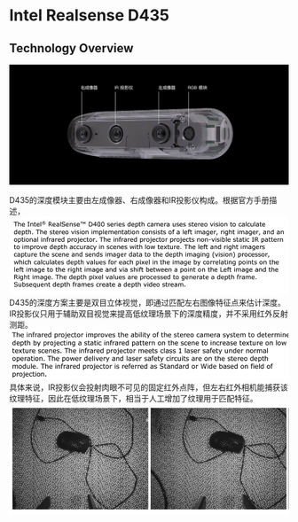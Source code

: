 # Intel Realsense D435

## Technology Overview

![](resources/D435_overview_img_1.png)

D435的深度模块主要由左成像器、右成像器和IR投影仪构成。根据官方手册描述，
![](resources/D435_overview_img_2.png)
D435的深度方案主要是双目立体视觉，即通过匹配左右图像特征点来估计深度。IR投影仪只用于辅助双目视觉来提高低纹理场景下的深度精度，并不采用红外反射测距。
![](resources/D435_overview_img_3.png)
具体来说，IR投影仪会投射肉眼不可见的固定红外点阵，但左右红外相机能捕获该纹理特征，因此在低纹理场景下，相当于人工增加了纹理用于匹配特征。
![](resources/D435_overview_img_4.png)
